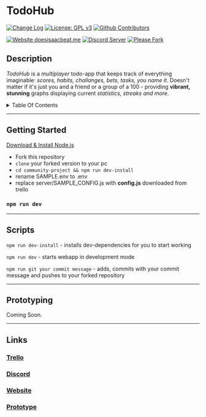 # TodoHub
[![Change Log](https://img.shields.io/github/package-json/v/rbrtbrnschn/community-project?color=success)](CHANGELOG.md)
[![License: GPL v3](https://img.shields.io/badge/License-GPLv3-blue.svg)](https://www.gnu.org/licenses/gpl-3.0)
[![Github Contributors](https://img.shields.io/github/contributors/rbrtbrnschn/community-project)](#)

[![Website doesisaacbeat.me](https://img.shields.io/website?down_color=red&down_message=down&up_color=success&up_message=up&url=https%3A%2F%2Fdoesisaacbeat.me)](https://doesisaacbeat.me/)
[![Discord Server](https://img.shields.io/discord/675237870532821003)](https://discord.gg/q2wRePf)
[![Please Fork](https://img.shields.io/badge/Please-Fork-success)](#)
## Description
_TodoHub_ is a _multiplayer_ todo-app that keeps track of everything imaginable: _scores, habits, challanges, bets, tasks, you name it_. Doesn't matter if it's just you and a friend or a group of a 100 - providing **vibrant, stunning** graphs displaying current _statistics, streaks and more_.

<details><summary>Table Of Contents</summary>
<p>

##### [Getting Started](#getting-started)
#### [Scripts](#scripts)
##### [Links](#links)
##### [Prototyping](#prototype-container)

</p>
</details>

---

## <a name="getting-started"></a>Getting Started
[Download & Install Node.js](https://nodejs.org/en/download/) 
- Fork this repository
- `clone` your forked version to your pc
- `cd community-project && npm run dev-install `
- rename SAMPLE.env to .env
- replace server/SAMPLE_CONFIG.js with **config.js** downloaded from trello
### ``` npm run dev ```

---

## <a name="scripts"></a>Scripts
`npm run dev-install` - installs dev-dependencies for you to start working

`npm run dev` - starts webapp in development mode

`npm run git your commit message` - adds, commits with your commit message and pushes to your forked repository

---

## <a name="prototype-container"></a>Prototyping

Coming Soon.

---

## <a name="links"></a>Links
### [Trello](https://trello.com/b/ce4JUEZA/community-project)
### [Discord](https://discord.gg/q2wRePf)
### [Website](https://doesisaacbeat.me)
### [Prototype](https://www.figma.com/file/mXqsvBsQVDgU1VI9daZhi3/Community-Project?node-id=0%)
